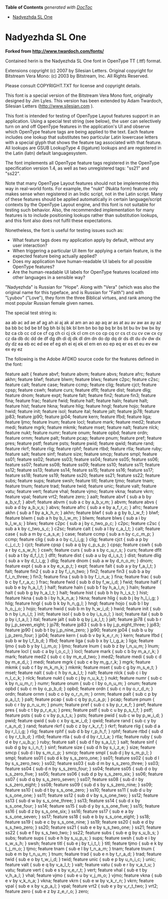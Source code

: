 <!-- START doctoc generated TOC please keep comment here to allow auto update -->
<!-- DON'T EDIT THIS SECTION, INSTEAD RE-RUN doctoc TO UPDATE -->
**Table of Contents**  *generated with [DocToc](https://github.com/thlorenz/doctoc)*

- [Nadyezhda SL One](#nadyezhda-sl-one)

<!-- END doctoc generated TOC please keep comment here to allow auto update -->






# Nadyezhda SL One

**Forked from http://www.twardoch.com/fonts/**

Contained herin is the Nadyezhda SL One font
in OpenType TT (.ttf) format.

Extensions copyright (c) 2007 by Silesian Letters.
Original copyright for Bitstream Vera Mono:
(c) 2003 by Bitstream, Inc. All Rights Reserved.

Please consult COPYRIGHT.TXT for license and copyright details.

This font is a special version of the Bitstream Vera Mono font,
originally designed by Jim Lyles. This version has been extended
by Adam Twardoch, Silesian Letters (http://www.silesian.com ).

This font is intended for testing of OpenType Layout features support
in an application. Using a special test string (see below), the user
can selectively turn on and off OpenType features in the application's
UI and observe which OpenType feature tags are being applied to the
text. Each feature includes one lookup that substitutes two particular
Latin lowercase letters with a special glyph that shows the feature
tag associated with that feature. All lookups are GSUB LookupType 4
(ligature) lookups and are registered in the Latin (latn) default
languagesystem.

The font implements all OpenType feature tags registered in the
OpenType specification version 1.4, as well as two unregistered
tags: "ss21" and "ss22".

Note that many OpenType Layout features should not be implemented
this way in real-world fonts. For example, the "nukt" (Nukta form)
feature only makes sense when registered in an Indic script, not in
the Latin script. Many of these features should be applied
automatically in certain language/script contexts by the OpenType
Layout engine, and this font is not suitable for testing such
behavior. Also, the recommended implementation for many features
is to include positioning lookups rather than substitution lookups,
and this font also does not fulfil these expectations.

Nonetheless, the font is useful for testing issues such as:
* What feature tags does my application apply by default, without
any user interaction?
* When triggering a particular UI item for applying a certain feature,
is the expected feature being actually applied?
* Does my application have human-readable UI labels for all possible
OpenType features?
* Are the human-readable UI labels for OpenType features localized
into other languages in a sensible way?

"Nadyezhda" is Russian for "Hope". Along with "Vera" (which was also
the original name for this typeface, and is Russian for "Faith") and
with "Lyubov" ("Love"), they form the three Biblical virtues,
and rank among the most popular Russian female given names.

The special test string is:

aa ab ac ad ae af ag ah ai aj ak al am
an ao ap aq ar as at au av aw ax ay az
ba bb bc bd be bf bg bh bi bj bk bl bm
bn bo bp bq br bs bt bu bv bw bx by bz
ca cb cc cd ce cf cg ch ci cj ck cl cm
cn co cp cq cr cs ct cu cv cw cx cy cz
da db dc dd de df dg dh di dj dk dl dm
dn do dp dq dr ds dt du dv dw dx dy dz
ea eb ec ed ee ef eg eh ei ej ek el em
en eo ep eq er es et eu ev ew ex ey ez

The following is the Adobe AFDKO source code for the features
defined in the font:

feature aalt { feature abvf; feature abvm; feature abvs; feature afrc; feature akhn; feature blwf; feature blwm; feature blws; feature c2pc; feature c2sc; feature calt; feature case; feature ccmp; feature clig; feature cjct; feature cpsp; feature cswh; feature curs; feature dflt; feature dist; feature dlig; feature dnom; feature expt; feature falt; feature fin2; feature fin3; feature fina; feature frac; feature fwid; feature half; feature haln; feature halt; feature hist; feature hkna; feature hlig; feature hngl; feature hojo; feature hwid; feature init; feature isol; feature ital; feature jalt; feature jp78; feature jp83; feature jp90; feature jp04; feature kern; feature lfbd; feature liga; feature ljmo; feature lnum; feature locl; feature mark; feature med2; feature medi; feature mgrk; feature mkmk; feature mset; feature nalt; feature nlck; feature nukt; feature numr; feature onum; feature opbd; feature ordn; feature ornm; feature palt; feature pcap; feature pnum; feature pref; feature pres; feature pstf; feature psts; feature pwid; feature qwid; feature rand; feature rkrf; feature rlig; feature rphf; feature rtbd; feature rtla; feature ruby; feature salt; feature sinf; feature size; feature smcp; feature smpl; feature ss01; feature ss02; feature ss03; feature ss04; feature ss05; feature ss06; feature ss07; feature ss08; feature ss09; feature ss10; feature ss11; feature ss12; feature ss13; feature ss14; feature ss15; feature ss16; feature ss17; feature ss18; feature ss19; feature ss20; feature ss21; feature ss22; feature subs; feature sups; feature swsh; feature titl; feature tjmo; feature tnam; feature tnum; feature trad; feature twid; feature unic; feature valt; feature vatu; feature vert; feature vhal; feature vjmo; feature vkna; feature vkrn; feature vpal; feature vrt2; feature zero; } aalt;
feature abvf { sub a b by a_b_v_f; } abvf;
feature abvm { sub a c by a_b_v_m; } abvm;
feature abvs { sub a d by a_b_v_s; } abvs;
feature afrc { sub a e by a_f_r_c; } afrc;
feature akhn { sub a f by a_k_h_n; } akhn;
feature blwf { sub a g by b_l_w_f; } blwf;
feature blwm { sub a h by b_l_w_m; } blwm;
feature blws { sub a i by b_l_w_s; } blws;
feature c2pc { sub a j by c_two_p_c; } c2pc;
feature c2sc { sub a k by c_two_s_c; } c2sc;
feature calt { sub a l by c_a_l_t; } calt;
feature case { sub a m by c_a_s_e; } case;
feature ccmp { sub a n by c_c_m_p; } ccmp;
feature clig { sub a o by c_l_i_g; } clig;
feature cjct { sub a p by c_j_c_t; } cjct;
feature cpsp { sub a q by c_p_s_p; } cpsp;
feature cswh { sub a r by c_s_w_h; } cswh;
feature curs { sub a s by c_u_r_s; } curs;
feature dflt { sub a t by d_f_l_t; } dflt;
feature dist { sub a u by d_i_s_t; } dist;
feature dlig { sub a v by d_l_i_g; } dlig;
feature dnom { sub a w by d_n_o_m; } dnom;
feature expt { sub a x by e_x_p_t; } expt;
feature falt { sub a y by f_a_l_t; } falt;
feature fin2 { sub a z by f_i_n_two; } fin2;
feature fin3 { sub b a by f_i_n_three; } fin3;
feature fina { sub b b by f_i_n_a; } fina;
feature frac { sub b c by f_r_a_c; } frac;
feature fwid { sub b d by f_w_i_d; } fwid;
feature half { sub b e by h_a_l_f; } half;
feature haln { sub b f by h_a_l_n; } haln;
feature halt { sub b g by h_a_l_t; } halt;
feature hist { sub b h by h_i_s_t; } hist;
feature hkna { sub b i by h_k_n_a; } hkna;
feature hlig { sub b j by h_l_i_g; } hlig;
feature hngl { sub b k by h_n_g_l; } hngl;
feature hojo { sub b l by h_o_j_o; } hojo;
feature hwid { sub b m by h_w_i_d; } hwid;
feature init { sub b n by i_n_i_t; } init;
feature isol { sub b o by i_s_o_l; } isol;
feature ital { sub b p by i_t_a_l; } ital;
feature jalt { sub b q by j_a_l_t; } jalt;
feature jp78 { sub b r by j_p_seven_eight; } jp78;
feature jp83 { sub b s by j_p_eight_three; } jp83;
feature jp90 { sub b t by j_p_nine_zero; } jp90;
feature jp04 { sub b u by j_p_zero_four; } jp04;
feature kern { sub b v by k_e_r_n; } kern;
feature lfbd { sub b w by l_f_b_d; } lfbd;
feature liga { sub b x by l_i_g_a; } liga;
feature ljmo { sub b y by l_j_m_o; } ljmo;
feature lnum { sub b z by l_n_u_m; } lnum;
feature locl { sub c a by l_o_c_l; } locl;
feature mark { sub c b by m_a_r_k; } mark;
feature med2 { sub c c by m_e_d_two; } med2;
feature medi { sub c d by m_e_d_i; } medi;
feature mgrk { sub c e by m_g_r_k; } mgrk;
feature mkmk { sub c f by m_k_m_k; } mkmk;
feature mset { sub c g by m_s_e_t; } mset;
feature nalt { sub c h by n_a_l_t; } nalt;
feature nlck { sub c i by n_l_c_k; } nlck;
feature nukt { sub c j by n_u_k_t; } nukt;
feature numr { sub c k by n_u_m_r; } numr;
feature onum { sub c l by o_n_u_m; } onum;
feature opbd { sub c m by o_p_b_d; } opbd;
feature ordn { sub c n by o_r_d_n; } ordn;
feature ornm { sub c o by o_r_n_m; } ornm;
feature palt { sub c p by p_a_l_t; } palt;
feature pcap { sub c q by p_c_a_p; } pcap;
feature pnum { sub c r by p_n_u_m; } pnum;
feature pref { sub c s by p_r_e_f; } pref;
feature pres { sub c t by p_r_e_s; } pres;
feature pstf { sub c u by p_s_t_f; } pstf;
feature psts { sub c v by p_s_t_s; } psts;
feature pwid { sub c w by p_w_i_d; } pwid;
feature qwid { sub c x by q_w_i_d; } qwid;
feature rand { sub c y by r_a_n_d; } rand;
feature rkrf { sub c z by r_k_r_f; } rkrf;
feature rlig { sub d a by r_l_i_g; } rlig;
feature rphf { sub d b by r_p_h_f; } rphf;
feature rtbd { sub d c by r_t_b_d; } rtbd;
feature rtla { sub d d by r_t_l_a; } rtla;
feature ruby { sub d e by r_u_b_y; } ruby;
feature salt { sub d f by s_a_l_t; } salt;
feature sinf { sub d g by s_i_n_f; } sinf;
feature size { sub d h by s_i_z_e; } size;
feature smcp { sub d i by s_m_c_p; } smcp;
feature smpl { sub d j by s_m_p_l; } smpl;
feature ss01 { sub d k by s_s_zero_one; } ss01;
feature ss02 { sub d l by s_s_zero_two; } ss02;
feature ss03 { sub d m by s_s_zero_three; } ss03;
feature ss04 { sub d n by s_s_zero_four; } ss04;
feature ss05 { sub d o by s_s_zero_five; } ss05;
feature ss06 { sub d p by s_s_zero_six; } ss06;
feature ss07 { sub d q by s_s_zero_seven; } ss07;
feature ss08 { sub d r by s_s_zero_eight; } ss08;
feature ss09 { sub d s by s_s_zero_nine; } ss09;
feature ss10 { sub d t by s_s_one_zero; } ss10;
feature ss11 { sub d u by s_s_one_one; } ss11;
feature ss12 { sub d v by s_s_one_two; } ss12;
feature ss13 { sub d w by s_s_one_three; } ss13;
feature ss14 { sub d x by s_s_one_four; } ss14;
feature ss15 { sub d y by s_s_one_five; } ss15;
feature ss16 { sub d z by s_s_one_six; } ss16;
feature ss17 { sub e a by s_s_one_seven; } ss17;
feature ss18 { sub e b by s_s_one_eight; } ss18;
feature ss19 { sub e c by s_s_one_nine; } ss19;
feature ss20 { sub e d by s_s_two_zero; } ss20;
feature ss21 { sub e e by s_s_two_one; } ss21;
feature ss22 { sub e f by s_s_two_two; } ss22;
feature subs { sub e g by s_u_b_s; } subs;
feature sups { sub e h by s_u_p_s; } sups;
feature swsh { sub e i by s_w_s_h; } swsh;
feature titl { sub e j by t_i_t_l; } titl;
feature tjmo { sub e k by t_j_m_o; } tjmo;
feature tnam { sub e l by t_n_a_m; } tnam;
feature tnum { sub e m by t_n_u_m; } tnum;
feature trad { sub e n by t_r_a_d; } trad;
feature twid { sub e o by t_w_i_d; } twid;
feature unic { sub e p by u_n_i_c; } unic;
feature valt { sub e q by v_a_l_t; } valt;
feature vatu { sub e r by v_a_t_u; } vatu;
feature vert { sub e s by v_e_r_t; } vert;
feature vhal { sub e t by v_h_a_l; } vhal;
feature vjmo { sub e u by v_j_m_o; } vjmo;
feature vkna { sub e v by v_k_n_a; } vkna;
feature vkrn { sub e w by v_k_r_n; } vkrn;
feature vpal { sub e x by v_p_a_l; } vpal;
feature vrt2 { sub e y by v_r_t_two; } vrt2;
feature zero { sub e z by z_e_r_o; } zero;
